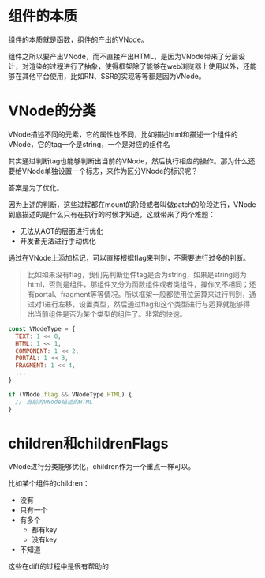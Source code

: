 # 组件的本质
组件的本质就是函数，组件的产出的VNode。

组件之所以要产出VNode，而不直接产出HTML，是因为VNode带来了分层设计，对渲染的过程进行了抽象，使得框架除了能够在web浏览器上使用以外，还能够在其他平台使用，比如RN、SSR的实现等等都是因为VNode。

# VNode的分类
VNode描述不同的元素，它的属性也不同，比如描述html和描述一个组件的VNode，它的tag一个是string，一个是对应的组件名

其实通过判断tag也能够判断出当前的VNode，然后执行相应的操作。那为什么还要给VNode单独设置一个标志，来作为区分VNode的标识呢？

答案是为了优化。

因为上述的判断，这些过程都在mount的阶段或者叫做patch的阶段进行，VNode到底描述的是什么只有在执行的时候才知道，这就带来了两个难题：
+ 无法从AOT的层面进行优化
+ 开发者无法进行手动优化

通过在VNode上添加标记，可以直接根据flag来判别，不需要进行过多的判断。
> 比如如果没有flag，我们先判断组件tag是否为string，如果是string则为html，否则是组件，那组件又分为函数组件或者类组件，操作又不相同；还有portal、fragment等等情况。所以框架一般都使用位运算来进行判别，通过对1进行左移，设置类型，然后通过flag和这个类型进行与运算就能够得出当前组件是否为某个类型的组件了。非常的快速。
```js
const VNodeType = {
  TEXT: 1 << 0,
  HTML: 1 << 1,
  COMPONENT: 1 << 2,
  PORTAL: 1 << 3,
  FRAGMENT: 1 << 4,
  ...
}

if (VNode.flag && VNodeType.HTML) {
  // 当前的VNode描述的HTML
}
```

# children和childrenFlags
VNode进行分类能够优化，children作为一个重点一样可以。

比如某个组件的children：
+ 没有
+ 只有一个
+ 有多个
  + 都有key
  + 没有key
+ 不知道

这些在diff的过程中是很有帮助的